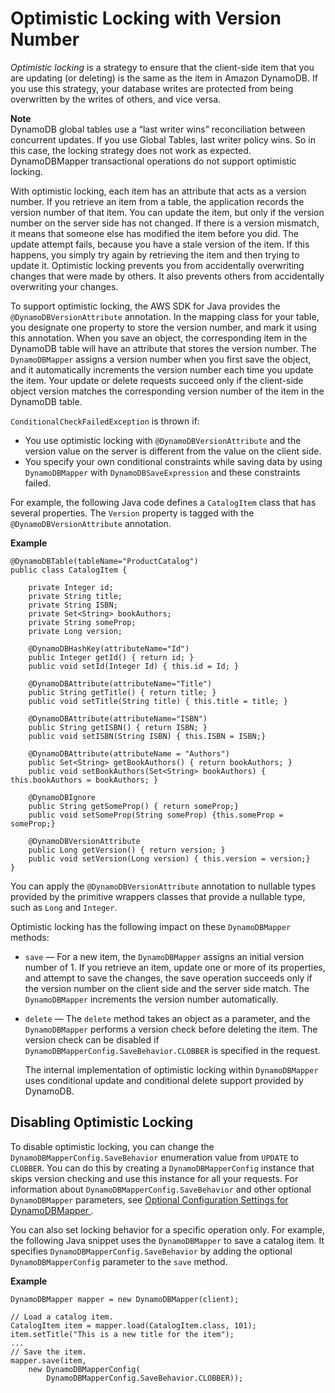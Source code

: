 # Optimistic Locking with Version Number<a name="DynamoDBMapper.OptimisticLocking"></a>

*Optimistic locking* is a strategy to ensure that the client\-side item that you are updating \(or deleting\) is the same as the item in Amazon DynamoDB\. If you use this strategy, your database writes are protected from being overwritten by the writes of others, and vice versa\.

**Note**  
DynamoDB global tables use a “last writer wins” reconciliation between concurrent updates\. If you use Global Tables, last writer policy wins\. So in this case, the locking strategy does not work as expected\.
DynamoDBMapper transactional operations do not support optimistic locking\.

With optimistic locking, each item has an attribute that acts as a version number\. If you retrieve an item from a table, the application records the version number of that item\. You can update the item, but only if the version number on the server side has not changed\. If there is a version mismatch, it means that someone else has modified the item before you did\. The update attempt fails, because you have a stale version of the item\. If this happens, you simply try again by retrieving the item and then trying to update it\. Optimistic locking prevents you from accidentally overwriting changes that were made by others\. It also prevents others from accidentally overwriting your changes\.

To support optimistic locking, the AWS SDK for Java provides the `@DynamoDBVersionAttribute` annotation\. In the mapping class for your table, you designate one property to store the version number, and mark it using this annotation\. When you save an object, the corresponding item in the DynamoDB table will have an attribute that stores the version number\. The `DynamoDBMapper` assigns a version number when you first save the object, and it automatically increments the version number each time you update the item\. Your update or delete requests succeed only if the client\-side object version matches the corresponding version number of the item in the DynamoDB table\.

 `ConditionalCheckFailedException` is thrown if: 
+  You use optimistic locking with `@DynamoDBVersionAttribute` and the version value on the server is different from the value on the client side\. 
+  You specify your own conditional constraints while saving data by using `DynamoDBMapper` with `DynamoDBSaveExpression` and these constraints failed\. 

For example, the following Java code defines a `CatalogItem` class that has several properties\. The `Version` property is tagged with the `@DynamoDBVersionAttribute` annotation\.

**Example**  

```
@DynamoDBTable(tableName="ProductCatalog")
public class CatalogItem {
    
    private Integer id;
    private String title;
    private String ISBN;
    private Set<String> bookAuthors;
    private String someProp;
    private Long version;

    @DynamoDBHashKey(attributeName="Id")  
    public Integer getId() { return id; }
    public void setId(Integer Id) { this.id = Id; }
    
    @DynamoDBAttribute(attributeName="Title")  
    public String getTitle() { return title; }    
    public void setTitle(String title) { this.title = title; }
    
    @DynamoDBAttribute(attributeName="ISBN")  
    public String getISBN() { return ISBN; }    
    public void setISBN(String ISBN) { this.ISBN = ISBN;}
    
    @DynamoDBAttribute(attributeName = "Authors")
    public Set<String> getBookAuthors() { return bookAuthors; }    
    public void setBookAuthors(Set<String> bookAuthors) { this.bookAuthors = bookAuthors; }
    
    @DynamoDBIgnore
    public String getSomeProp() { return someProp;}
    public void setSomeProp(String someProp) {this.someProp = someProp;}
    
    @DynamoDBVersionAttribute
    public Long getVersion() { return version; }
    public void setVersion(Long version) { this.version = version;}
}
```

You can apply the `@DynamoDBVersionAttribute` annotation to nullable types provided by the primitive wrappers classes that provide a nullable type, such as `Long` and `Integer`\. 

Optimistic locking has the following impact on these `DynamoDBMapper` methods:
+ `save` — For a new item, the `DynamoDBMapper` assigns an initial version number of 1\. If you retrieve an item, update one or more of its properties, and attempt to save the changes, the save operation succeeds only if the version number on the client side and the server side match\. The `DynamoDBMapper` increments the version number automatically\.
+ `delete` — The `delete` method takes an object as a parameter, and the `DynamoDBMapper` performs a version check before deleting the item\. The version check can be disabled if `DynamoDBMapperConfig.SaveBehavior.CLOBBER` is specified in the request\.

  The internal implementation of optimistic locking within `DynamoDBMapper` uses conditional update and conditional delete support provided by DynamoDB\. 

## Disabling Optimistic Locking<a name="DynamoDBMapper.OptimisticLocking.Disabling"></a>

To disable optimistic locking, you can change the `DynamoDBMapperConfig.SaveBehavior` enumeration value from `UPDATE` to `CLOBBER`\. You can do this by creating a `DynamoDBMapperConfig` instance that skips version checking and use this instance for all your requests\. For information about `DynamoDBMapperConfig.SaveBehavior` and other optional `DynamoDBMapper` parameters, see [Optional Configuration Settings for DynamoDBMapper ](DynamoDBMapper.OptionalConfig.md)\. 

You can also set locking behavior for a specific operation only\. For example, the following Java snippet uses the `DynamoDBMapper` to save a catalog item\. It specifies `DynamoDBMapperConfig.SaveBehavior` by adding the optional `DynamoDBMapperConfig` parameter to the `save` method\. 

**Example**  

```
DynamoDBMapper mapper = new DynamoDBMapper(client);

// Load a catalog item.
CatalogItem item = mapper.load(CatalogItem.class, 101);
item.setTitle("This is a new title for the item");
...
// Save the item.
mapper.save(item, 
    new DynamoDBMapperConfig(
        DynamoDBMapperConfig.SaveBehavior.CLOBBER));
```